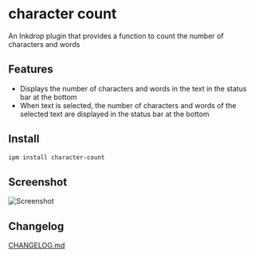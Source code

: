 # character count

An Inkdrop plugin that provides a function to count the number of characters and words

## Features

- Displays the number of characters and words in the text in the status bar at the bottom
- When text is selected, the number of characters and words of the selected text are displayed in the status bar at the bottom

## Install

```sh
ipm install character-count
```

## Screenshot

![Screenshot](https://raw.githubusercontent.com/bildeneins/inkdrop-character-count/main/docs/screenshot.png)

## Changelog

[CHANGELOG.md](https://github.com/bildeneins/inkdrop-character-count/blob/main/CHANGELOG.md)
